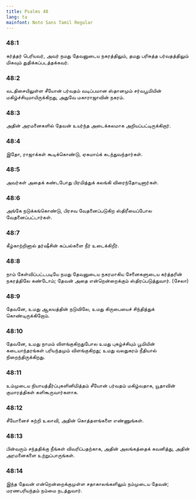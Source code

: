 ```yaml
---
title: Psalms 48
lang: ta
mainfont: Noto Sans Tamil Regular
---
```


###  48:1

கர்த்தர் பெரியவர், அவர் நமது தேவனுடைய நகரத்திலும், தமது பரிசுத்த பர்வதத்திலும் மிகவும் துதிக்கப்படத்தக்கவர்.

###  48:2

வடதிசையிலுள்ள சீயோன் பர்வதம் வடிப்பமான ஸ்தானமும் சர்வபூமியின் மகிழ்ச்சியுமாயிருக்கிறது, அதுவே மகாராஜாவின் நகரம்.

###  48:3

அதின் அரமனைகளில் தேவன் உயர்ந்த அடைக்கலமாக அறியப்பட்டிருக்கிறார்.

###  48:4

இதோ, ராஜாக்கள் கூடிக்கொண்டு, ஏகமாய்க் கடந்துவந்தார்கள்.

###  48:5

அவர்கள் அதைக் கண்டபோது பிரமித்துக் கலங்கி விரைந்தோடினார்கள்.

###  48:6

அங்கே நடுக்கங்கொண்டு, பிரசவ வேதனைப்படுகிற ஸ்திரீயைப்போல வேதனைப்பட்டார்கள்.

###  48:7

கீழ்காற்றினால் தர்ஷீசின் கப்பல்களை நீர் உடைக்கிறீர்.

###  48:8

நாம் கேள்விப்பட்டபடியே நமது தேவனுடைய நகரமாகிய சேனைகளுடைய கர்த்தரின் நகரத்திலே கண்டோம்; தேவன் அதை என்றென்றைக்கும் ஸ்திரப்படுத்துவார். (சேலா)

###  48:9

தேவனே, உமது ஆலயத்தின் நடுவிலே, உமது கிருபையைச் சிந்தித்துக் கொண்டிருக்கிறோம்.

###  48:10

தேவனே, உமது நாமம் விளங்குகிறதுபோல உமது புகழ்ச்சியும் பூமியின் கடையாந்தரங்கள் பரியந்தமும் விளங்குகிறது; உமது வலதுகரம் நீதியால் நிறைந்திருக்கிறது.

###  48:11

உம்முடைய நியாயத்தீர்ப்புகளினிமித்தம் சீயோன் பர்வதம் மகிழ்வதாக, யூதாவின் குமாரத்திகள் களிகூருவார்களாக.

###  48:12

சீயோனைச் சுற்றி உலாவி, அதின் கொத்தளங்களை எண்ணுங்கள்.

###  48:13

பின்வரும் சந்ததிக்கு நீங்கள் விவரிப்பதற்காக, அதின் அலங்கத்தைக் கவனித்து, அதின் அரமனைகளை உற்றுப்பாருங்கள்.

###  48:14

இந்த தேவன் என்றென்றைக்குமுள்ள சதாகாலங்களிலும் நம்முடைய தேவன்; மரணபரியந்தம் நம்மை நடத்துவார்.

